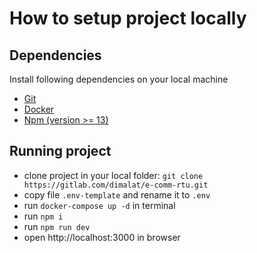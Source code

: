 # How to setup project locally

## Dependencies
Install following dependencies on your local machine
* [Git](https://git-scm.com/downloads "Git download page") 
* [Docker](https://www.docker.com/get-started "Docker download page")
* [Npm (version >= 13)](https://nodejs.org/en/download/current/ "Npm download page")
## Running project
* clone project in your local folder: `git clone https://gitlab.com/dimalat/e-comm-rtu.git`
* copy file `.env-template` and rename it to `.env`
* run `docker-compose up -d` in terminal
* run `npm i`
* run `npm run dev`
* open http://localhost:3000 in browser
